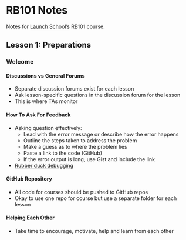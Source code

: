 # RB101 Notes

Notes for [Launch School’s](https://launchschool.com) RB101 course.

## Lesson 1: Preparations

### Welcome

#### Discussions vs General Forums
* Separate discussion forums exist for each lesson
* Ask lesson-specific questions in the discussion forum for the lesson
* This is where TAs monitor

#### How To Ask For Feedback
* Asking question effectively:
  * Lead with the error message or describe how the error happens
  * Outline the steps taken to address the problem
  * Make a guess as to where the problem lies
  * Paste a link to the code (GitHub)
  * If the error output is long, use Gist and include the link
* [Rubber duck debugging](https://en.wikipedia.org/wiki/Rubber_duck_debugging)

#### GitHub Repository
* All code for courses should be pushed to GitHub repos
* Okay to use one repo for course but use a separate folder for each lesson

#### Helping Each Other
* Take time to encourage, motivate, help and learn from each other
